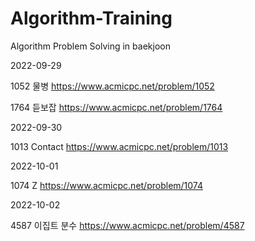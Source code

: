 # Algorithm-Training
Algorithm Problem Solving in baekjoon

2022-09-29

1052	물병		https://www.acmicpc.net/problem/1052

1764	듣보잡		https://www.acmicpc.net/problem/1764

2022-09-30

1013	Contact		https://www.acmicpc.net/problem/1013

2022-10-01

1074	Z			https://www.acmicpc.net/problem/1074

2022-10-02

4587	이집트 분수		https://www.acmicpc.net/problem/4587
